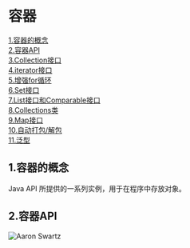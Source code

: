# 容器
[1.容器的概念](##1.容器的概念)  
[2.容器API](##2.容器API)  
[3.Collection接口](##3.Collection接口)  
[4.iterator接口](##4.iterator接口)  
[5.增强for循环](##5.增强for循环)   
[6.Set接口](##6.Set接口)   
[7.List接口和Comparable接口](##7.List接口和Comparable接口)   
[8.Collections类](##8.Collections类)   
[9.Map接口](##9.Map接口)   
[10.自动打包/解包](##10.自动打包/解包)   
[11.泛型](##11.泛型)   

## 1.容器的概念
Java API 所提供的一系列实例，用于在程序中存放对象。
## 2.容器API
![Aaron Swartz]()

